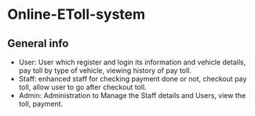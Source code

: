 # Online-EToll-system

## General info
* User:
User which register and login its information and vehicle details, pay toll by type of vehicle, viewing history of pay toll.
* Staff:
enhanced staff for checking payment done or not, checkout pay toll, allow user to go after checkout toll.
* Admin:
Administration to Manage the Staff details and Users, view the toll, payment.
